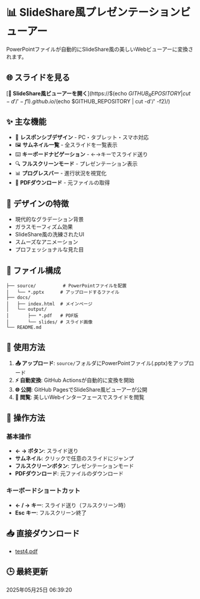 # 📊 SlideShare風プレゼンテーションビューアー

PowerPointファイルが自動的にSlideShare風の美しいWebビューアーに変換されます。

## 🌐 スライドを見る
[**🎯 SlideShare風ビューアーを開く**](https://$(echo $GITHUB_REPOSITORY | cut -d'/' -f1).github.io/$(echo $GITHUB_REPOSITORY | cut -d'/' -f2)/)

## ✨ 主な機能
- 📱 **レスポンシブデザイン** - PC・タブレット・スマホ対応
- 🖼️ **サムネイル一覧** - 全スライドを一覧表示
- ⌨️ **キーボードナビゲーション** - ←→キーでスライド送り
- 🔍 **フルスクリーンモード** - プレゼンテーション表示
- 📊 **プログレスバー** - 進行状況を視覚化
- 💾 **PDFダウンロード** - 元ファイルの取得

## 🎨 デザインの特徴
- 現代的なグラデーション背景
- ガラスモーフィズム効果
- SlideShare風の洗練されたUI
- スムーズなアニメーション
- プロフェッショナルな見た目

## 📁 ファイル構成
```
├── source/          # PowerPointファイルを配置
│   └── *.pptx      # アップロードするファイル
├── docs/
│   ├── index.html  # メインページ
│   └── output/
│       ├── *.pdf   # PDF版
│       └── slides/ # スライド画像
└── README.md
```

## 🔧 使用方法
1. **📤 アップロード**: `source/`フォルダにPowerPointファイル(.pptx)をアップロード
2. **⚡ 自動変換**: GitHub Actionsが自動的に変換を開始
3. **🌐 公開**: GitHub PagesでSlideShare風ビューアーが公開
4. **👀 閲覧**: 美しいWebインターフェースでスライドを閲覧

## 🎯 操作方法
### 基本操作
- **← → ボタン**: スライド送り
- **サムネイル**: クリックで任意のスライドにジャンプ
- **フルスクリーンボタン**: プレゼンテーションモード
- **PDFダウンロード**: 元ファイルのダウンロード

### キーボードショートカット
- **← / → キー**: スライド送り（フルスクリーン時）
- **Esc キー**: フルスクリーン終了

## 📥 直接ダウンロード
- [test4.pdf](docs/output/test4.pdf)

## 🕒 最終更新
2025年05月25日 06:39:20
